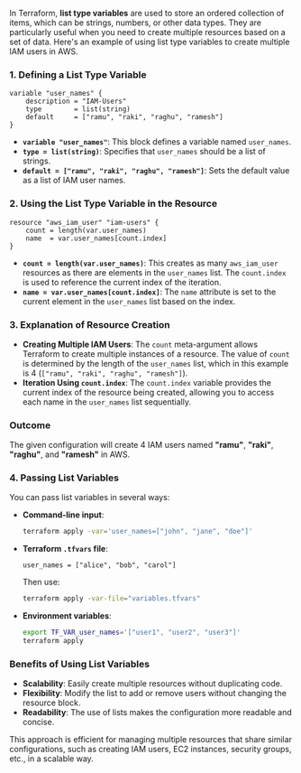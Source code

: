 In Terraform, **list type variables** are used to store an ordered collection of items, which can be strings, numbers, or other data types. They are particularly useful when you need to create multiple resources based on a set of data. Here's an example of using list type variables to create multiple IAM users in AWS.

### 1. **Defining a List Type Variable**

```hcl
variable "user_names" {
    description = "IAM-Users"
    type        = list(string)
    default     = ["ramu", "raki", "raghu", "ramesh"]
}
```

- **`variable "user_names"`**: This block defines a variable named `user_names`.
- **`type = list(string)`**: Specifies that `user_names` should be a list of strings.
- **`default = ["ramu", "raki", "raghu", "ramesh"]`**: Sets the default value as a list of IAM user names.

### 2. **Using the List Type Variable in the Resource**

```hcl
resource "aws_iam_user" "iam-users" {
    count = length(var.user_names)
    name  = var.user_names[count.index]
}
```

- **`count = length(var.user_names)`**: This creates as many `aws_iam_user` resources as there are elements in the `user_names` list. The `count.index` is used to reference the current index of the iteration.
- **`name = var.user_names[count.index]`**: The `name` attribute is set to the current element in the `user_names` list based on the index.

### 3. **Explanation of Resource Creation**

- **Creating Multiple IAM Users**: The `count` meta-argument allows Terraform to create multiple instances of a resource. The value of `count` is determined by the length of the `user_names` list, which in this example is 4 (`["ramu", "raki", "raghu", "ramesh"]`).
- **Iteration Using `count.index`**: The `count.index` variable provides the current index of the resource being created, allowing you to access each name in the `user_names` list sequentially.

### **Outcome**
The given configuration will create 4 IAM users named **"ramu"**, **"raki"**, **"raghu"**, and **"ramesh"** in AWS.

### 4. **Passing List Variables**

You can pass list variables in several ways:

- **Command-line input**:
  ```bash
  terraform apply -var='user_names=["john", "jane", "doe"]'
  ```

- **Terraform `.tfvars` file**:
  ```hcl
  user_names = ["alice", "bob", "carol"]
  ```

  Then use:
  ```bash
  terraform apply -var-file="variables.tfvars"
  ```

- **Environment variables**:
  ```bash
  export TF_VAR_user_names='["user1", "user2", "user3"]'
  terraform apply
  ```

### **Benefits of Using List Variables**
- **Scalability**: Easily create multiple resources without duplicating code.
- **Flexibility**: Modify the list to add or remove users without changing the resource block.
- **Readability**: The use of lists makes the configuration more readable and concise.

This approach is efficient for managing multiple resources that share similar configurations, such as creating IAM users, EC2 instances, security groups, etc., in a scalable way.
